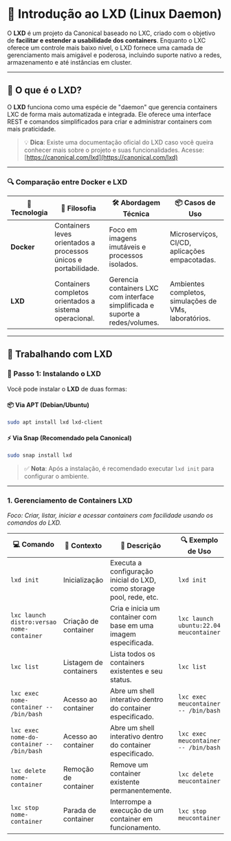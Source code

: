 # 🧰 Introdução ao LXD (Linux Daemon)

O **LXD** é um projeto da Canonical baseado no LXC, criado com o objetivo de **facilitar e estender a usabilidade dos containers**. Enquanto o LXC oferece um controle mais baixo nível, o LXD fornece uma camada de gerenciamento mais amigável e poderosa, incluindo suporte nativo a redes, armazenamento e até instâncias em cluster.

---

## 🧱 O que é o LXD?

O **LXD** funciona como uma espécie de "daemon" que gerencia containers LXC de forma mais automatizada e integrada. Ele oferece uma interface REST e comandos simplificados para criar e administrar containers com mais praticidade.

> 💡 **Dica**: Existe uma documentação oficial do LXD caso você queira conhecer mais sobre o projeto e suas funcionalidades.
> Acesse: [https://canonical.com/lxd](https://canonical.com/lxd)

---

### 🔍 **Comparação entre Docker e LXD**

| **🧩 Tecnologia** | **🚀 Filosofia**                                                       | **🛠️ Abordagem Técnica**                                                     | **📦 Casos de Uso**                                      |
|------------------|------------------------------------------------------------------------|------------------------------------------------------------------------------|-----------------------------------------------------------|
| **Docker**       | Containers leves orientados a processos únicos e portabilidade.         | Foco em imagens imutáveis e processos isolados.                             | Microserviços, CI/CD, aplicações empacotadas.             |
| **LXD**          | Containers completos orientados a sistema operacional.                  | Gerencia containers LXC com interface simplificada e suporte a redes/volumes. | Ambientes completos, simulações de VMs, laboratórios.     |

---

## 🚀 Trabalhando com LXD

### 🧱 Passo 1: Instalando o LXD

Você pode instalar o **LXD** de duas formas:

#### 📦 Via APT (Debian/Ubuntu)

```bash
sudo apt install lxd lxd-client
```

#### ⚡ Via Snap (Recomendado pela Canonical)

```bash
sudo snap install lxd
```

> ✅ **Nota**: Após a instalação, é recomendado executar `lxd init` para configurar o ambiente.

---

### **1. Gerenciamento de Containers LXD**
*Foco: Criar, listar, iniciar e acessar containers com facilidade usando os comandos do LXD.*

| **💻 Comando**                                                | **📂 Contexto**               | **📝 Descrição**                                                                 | **🔍 Exemplo de Uso**                             |
|---------------------------------------------------------------|-------------------------------|----------------------------------------------------------------------------------|---------------------------------------------------|
| `lxd init`                                                    | Inicialização                 | Executa a configuração inicial do LXD, como storage pool, rede, etc.            | `lxd init`                                        |
| `lxc launch distro:versao nome-container`                     | Criação de container          | Cria e inicia um container com base em uma imagem especificada.                | `lxc launch ubuntu:22.04 meucontainer`            |
| `lxc list`                                                    | Listagem de containers        | Lista todos os containers existentes e seu status.                              | `lxc list`                                        |
| `lxc exec nome-container -- /bin/bash`                        | Acesso ao container           | Abre um shell interativo dentro do container especificado.                      | `lxc exec meucontainer -- /bin/bash`              |
| `lxc exec nome-do-container -- /bin/bash`                     | Acesso ao container           | Abre um shell interativo dentro do container especificado.                      | `lxc exec meucontainer -- /bin/bash`              |
| `lxc delete nome-container` | Remoção de container | Remove um container existente permanentemente. | `lxc delete meucontainer` |
| `lxc stop nome-container` | Parada de container | Interrompe a execução de um container em funcionamento. | `lxc stop meucontainer` |
